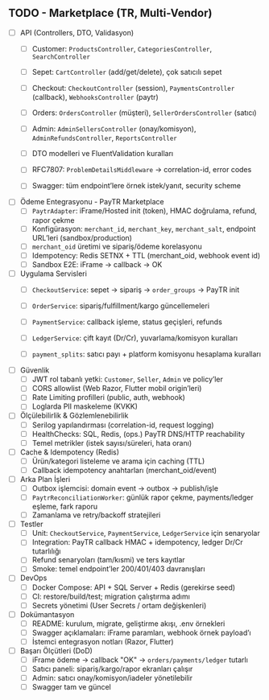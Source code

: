 ## TODO - Marketplace (TR, Multi-Vendor)

- [ ] API (Controllers, DTO, Validasyon)
  - [ ] Customer: `ProductsController`, `CategoriesController`, `SearchController`
  - [ ] Sepet: `CartController` (add/get/delete), çok satıcılı sepet
  - [ ] Checkout: `CheckoutController` (session), `PaymentsController` (callback), `WebhooksController` (paytr)
  - [ ] Orders: `OrdersController` (müşteri), `SellerOrdersController` (satıcı)
  - [ ] Admin: `AdminSellersController` (onay/komisyon), `AdminRefundsController`, `ReportsController`
  - [ ] DTO modelleri ve FluentValidation kuralları
  - [ ] RFC7807: `ProblemDetailsMiddleware` -> correlation-id, error codes
  - [ ] Swagger: tüm endpoint’lere örnek istek/yanıt, security scheme


- [ ] Ödeme Entegrasyonu - PayTR Marketplace
  - [ ] `PaytrAdapter`: iFrame/Hosted init (token), HMAC doğrulama, refund, rapor çekme
  - [ ] Konfigürasyon: `merchant_id`, `merchant_key`, `merchant_salt`, endpoint URL’leri (sandbox/production)
  - [ ] `merchant_oid` üretimi ve sipariş/ödeme korelasyonu
  - [ ] Idempotency: Redis SETNX + TTL (merchant_oid, webhook event id)
  - [ ] Sandbox E2E: iFrame -> callback -> OK

- [ ] Uygulama Servisleri
  - [ ] `CheckoutService`: sepet -> sipariş -> `order_groups` -> PayTR init
  - [ ] `OrderService`: sipariş/fulfillment/kargo güncellemeleri
  - [ ] `PaymentService`: callback işleme, status geçişleri, refunds
  - [ ] `LedgerService`: çift kayıt (Dr/Cr), yuvarlama/komisyon kuralları
  - [ ] `payment_splits`: satıcı payı + platform komisyonu hesaplama kuralları


- [ ] Güvenlik
  - [ ] JWT rol tabanlı yetki: `Customer`, `Seller`, `Admin` ve policy’ler
  - [ ] CORS allowlist (Web Razor, Flutter mobil origin’leri)
  - [ ] Rate Limiting profilleri (public, auth, webhook)
  - [ ] Loglarda PII maskeleme (KVKK)

- [ ] Ölçülebilirlik & Gözlemlenebilirlik
  - [ ] Serilog yapılandırması (correlation-id, request logging)
  - [ ] HealthChecks: SQL, Redis, (ops.) PayTR DNS/HTTP reachability
  - [ ] Temel metrikler (istek sayısı/süreleri, hata oranı)

- [ ] Cache & Idempotency (Redis)
  - [ ] Ürün/kategori listeleme ve arama için caching (TTL)
  - [ ] Callback idempotency anahtarları (merchant_oid/event)

- [ ] Arka Plan İşleri
  - [ ] Outbox işlemcisi: domain event -> outbox -> publish/işle
  - [ ] `PaytrReconciliationWorker`: günlük rapor çekme, payments/ledger eşleme, fark raporu
  - [ ] Zamanlama ve retry/backoff stratejileri

- [ ] Testler
  - [ ] Unit: `CheckoutService`, `PaymentService`, `LedgerService` için senaryolar
  - [ ] Integration: PayTR callback HMAC + idempotency, ledger Dr/Cr tutarlılığı
  - [ ] Refund senaryoları (tam/kısmi) ve ters kayıtlar
  - [ ] Smoke: temel endpoint’ler 200/401/403 davranışları

- [ ] DevOps
  - [ ] Docker Compose: API + SQL Server + Redis (gerekirse seed)
  - [ ] CI: restore/build/test; migration çalıştırma adımı
  - [ ] Secrets yönetimi (User Secrets / ortam değişkenleri)

- [ ] Dokümantasyon
  - [ ] README: kurulum, migrate, geliştirme akışı, .env örnekleri
  - [ ] Swagger açıklamaları: iFrame paramları, webhook örnek payload’ı
  - [ ] İstemci entegrasyon notları (Razor, Flutter)

- [ ] Başarı Ölçütleri (DoD)
  - [ ] iFrame ödeme -> callback "OK" -> `orders/payments/ledger` tutarlı
  - [ ] Satıcı paneli: sipariş/kargo/rapor ekranları çalışır
  - [ ] Admin: satıcı onay/komisyon/iadeler yönetilebilir
  - [ ] Swagger tam ve güncel

